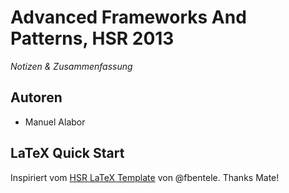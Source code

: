 # Advanced Frameworks And Patterns, HSR 2013
*Notizen & Zusammenfassung*

## Autoren
* Manuel Alabor

## LaTeX Quick Start
Inspiriert vom [HSR LaTeX Template](https://github.com/fbentele/HSR-LaTex-Template) von @fbentele. Thanks Mate!